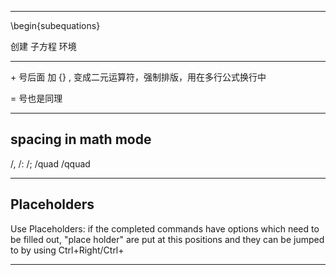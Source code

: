 ***

\\begin{subequations} 

创建 子方程 环境

***

\+ 号后面 加 {} , 变成二元运算符，强制排版，用在多行公式换行中

= 号也是同理

***

## spacing in math mode

/,  /: /; /quad /qquad

***

## Placeholders

Use Placeholders: if the completed commands have options which need to 
be filled out, "place holder" are put at this positions and they can be 
jumped to by using Ctrl+Right/Ctrl+

***

